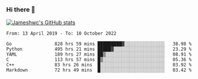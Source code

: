 ### Hi there 👋

[![Jameshwc's GitHub stats](https://github-readme-stats.vercel.app/api?username=jameshwc)](https://github.com/anuraghazra/github-readme-stats)

<!--START_SECTION:waka-->

```text
From: 13 April 2019 - To: 10 October 2022

Go                828 hrs 59 mins █████████▓░░░░░░░░░░░░░░░   38.98 %
Python            495 hrs 21 mins █████▓░░░░░░░░░░░░░░░░░░░   23.29 %
YAML              189 hrs 27 mins ██▒░░░░░░░░░░░░░░░░░░░░░░   08.91 %
C                 113 hrs 57 mins █▒░░░░░░░░░░░░░░░░░░░░░░░   05.36 %
C++               83 hrs 26 mins  █░░░░░░░░░░░░░░░░░░░░░░░░   03.92 %
Markdown          72 hrs 49 mins  █░░░░░░░░░░░░░░░░░░░░░░░░   03.42 %
```

<!--END_SECTION:waka-->